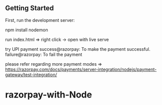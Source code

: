 

## Getting Started

First, run the development server:

npm install
nodemon

run index.html => right click -> open with live serve

try UPI payment
success@razorpay: To make the payment successful.
failure@razorpay: To fail the payment

please refer regarding more payment modes
=> https://razorpay.com/docs/payments/server-integration/nodejs/payment-gateway/test-integration/
# razorpay-with-Node
